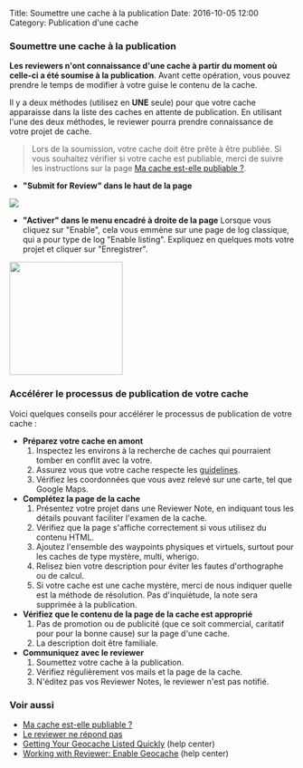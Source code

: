 Title: Soumettre une cache à la publication
Date: 2016-10-05 12:00
Category: Publication d'une cache

### Soumettre une cache à la publication
**Les reviewers n'ont connaissance d'une cache à partir du moment où celle-ci a
été soumise à la publication**. Avant cette opération, vous pouvez prendre le
temps de modifier à votre guise le contenu de la cache.

Il y a deux méthodes (utilisez en **UNE** seule) pour que votre cache apparaisse
dans la liste des caches en attente de publication. En utilisant l'une des deux
méthodes, le reviewer pourra prendre connaissance de votre projet de cache.

> Lors de la soumission, votre cache doit être prête à être publiée. Si vous
> souhaitez vérifier si votre cache est publiable, merci de suivre les
> instructions sur la page [Ma cache est-elle publiable ?]({filename}/cache_is_publishable.md).

* **"Submit for Review" dans le haut de la page**
<img src="https://support.groundspeak.com/index.php?pg=file&from=2&id=645"/>

* **"Activer" dans le menu encadré à droite de la page**
Lorsque vous cliquez sur "Enable", cela vous emmène sur une page de log
classique, qui a pour type de log "Enable listing". Expliquez en quelques mots
votre projet et cliquer sur "Enregistrer".

<img src="https://d1u1p2xjjiahg3.cloudfront.net/a1c7f772-e4e7-4ea2-8357-ca97b89b337e.png" style="width: 200px;"/>

### Accélérer le processus de publication de votre cache
Voici quelques conseils pour accélérer le processus de publication de votre
cache :

* **Préparez votre cache en amont**
	1. Inspectez les environs à la recherche de caches qui pourraient tomber en
	   conflit avec la votre.
	2. Assurez vous que votre cache respecte les
	   [guidelines](http://www.geocaching.com/about/guidelines.aspx).
	3. Vérifiez les coordonnées que vous avez relevé sur une carte, tel que
	   Google Maps.
* **Complétez la page de la cache**
	1. Présentez votre projet dans une Reviewer Note, en indiquant tous les
	   détails pouvant faciliter l'examen de la cache.
	2. Vérifiez que la page s'affiche correctement si vous utilisez du contenu
	   HTML.
	3. Ajoutez l'ensemble des waypoints physiques et virtuels, surtout pour les
	   caches de type mystère, multi, wherigo.
	4. Relisez bien votre description pour éviter les fautes d'orthographe ou de
	   calcul.
	5. Si votre cache est une cache mystère, merci de nous indiquer quelle est
	   la méthode de résolution. Pas d'inquiètude, la note sera supprimée à la
	   publication.
* **Vérifiez que le contenu de la page de la cache est approprié**
	1. Pas de promotion ou de publicité (que ce soit commercial, caritatif pour
	   pour la bonne cause) sur la page d'une cache.
	2. La description doit être familiale.
* **Communiquez avec le reviewer**
	1. Soumettez votre cache à la publication.
	2. Vérifiez régulièrement vos mails et la page de la cache.
	3. N'éditez pas vos Reviewer Notes, le reviewer n'est pas notifié.

### Voir aussi
* [Ma cache est-elle publiable ?]({filename}/cache_is_publishable.md)
* [Le reviewer ne répond pas]({filename}/silent_reviewer.md)
* [Getting Your Geocache Listed
  Quickly](http://support.groundspeak.com/index.php?pg=kb.page&id=77) (help
  center)
* [Working with Reviewer: Enable
  Geocache](http://support.groundspeak.com/index.php?pg=kb.page&id=301) (help
  center)
